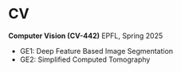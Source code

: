 # CV
**Computer Vision (CV-442)** EPFL, Spring 2025

- GE1: Deep Feature Based Image Segmentation
- GE2: Simplified Computed Tomography
